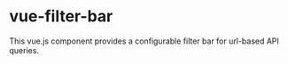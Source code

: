 # vue-filter-bar
This vue.js component provides a configurable filter bar for url-based API queries.
